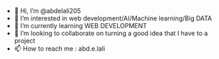 - 👋 Hi, I’m @abdelali205
- 👀 I’m interested in web development/AI/Machine learning/Big DATA
- 🌱 I’m currently learning WEB DEVELOPMENT 
- 💞️ I’m looking to collaborate on turning a good idea that I have to a project 
- 📫 How to reach me : abd.e.lali

<!---
abdelali205/abdelali205 is a ✨ special ✨ repository because its `README.md` (this file) appears on your GitHub profile.
You can click the Preview link to take a look at your changes.
--->
